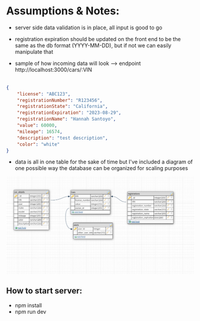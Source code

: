 # Assumptions & Notes:

- server side data validation is in place, all input is good to go
- registration expiration should be updated on the front end to be the same as the db format (YYYY-MM-DD), but if not we can easily manipulate that

- sample of how incoming data will look --> endpoint http://localhost:3000/cars/:VIN

```json

{
    "license": "ABC123",
    "registrationNumber": "R123456",
    "registrationState": "California",
    "registrationExpiration": "2023-08-29",
    "registrationName": "Hannah Santoyo",
    "value": 60000,
    "mileage": 16574,
    "description": "test description",
    "color": "white"
}
```

- data is all in one table for the sake of time but I've included a diagram of one possible way the database can be organized for scaling purposes

<img src="dbdiagram.png">



## How to start server:

- npm install
- npm run dev
